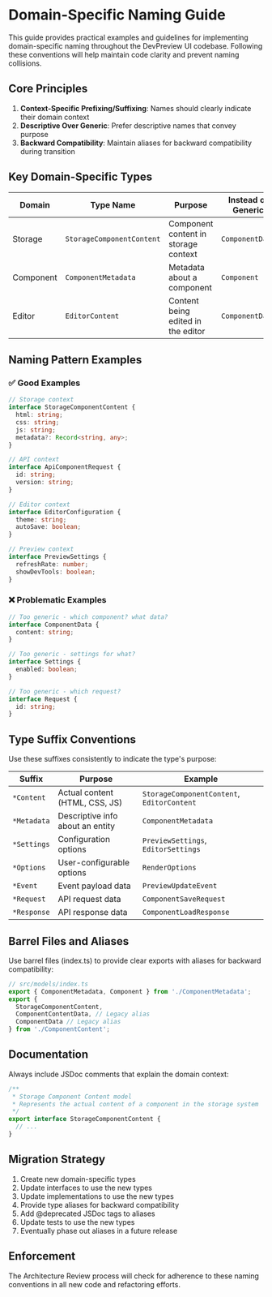 # Domain-Specific Naming Guide

This guide provides practical examples and guidelines for implementing domain-specific naming throughout the DevPreview UI codebase. Following these conventions will help maintain code clarity and prevent naming collisions.

## Core Principles

1. **Context-Specific Prefixing/Suffixing**: Names should clearly indicate their domain context
2. **Descriptive Over Generic**: Prefer descriptive names that convey purpose
3. **Backward Compatibility**: Maintain aliases for backward compatibility during transition

## Key Domain-Specific Types

| Domain | Type Name | Purpose | Instead of Generic |
|--------|-----------|---------|-------------------|
| Storage | `StorageComponentContent` | Component content in storage context | `ComponentData` |
| Component | `ComponentMetadata` | Metadata about a component | `Component` |
| Editor | `EditorContent` | Content being edited in the editor | `ComponentData` |

## Naming Pattern Examples

### ✅ Good Examples

```typescript
// Storage context
interface StorageComponentContent {
  html: string;
  css: string;
  js: string;
  metadata?: Record<string, any>;
}

// API context
interface ApiComponentRequest {
  id: string;
  version: string;
}

// Editor context
interface EditorConfiguration {
  theme: string;
  autoSave: boolean;
}

// Preview context
interface PreviewSettings {
  refreshRate: number;
  showDevTools: boolean;
}
```

### ❌ Problematic Examples

```typescript
// Too generic - which component? what data?
interface ComponentData {
  content: string;
}

// Too generic - settings for what?
interface Settings {
  enabled: boolean;
}

// Too generic - which request?
interface Request {
  id: string;
}
```

## Type Suffix Conventions

Use these suffixes consistently to indicate the type's purpose:

| Suffix | Purpose | Example |
|--------|---------|---------|
| `*Content` | Actual content (HTML, CSS, JS) | `StorageComponentContent`, `EditorContent` |
| `*Metadata` | Descriptive info about an entity | `ComponentMetadata` |
| `*Settings` | Configuration options | `PreviewSettings`, `EditorSettings` |
| `*Options` | User-configurable options | `RenderOptions` |
| `*Event` | Event payload data | `PreviewUpdateEvent` |
| `*Request` | API request data | `ComponentSaveRequest` |
| `*Response` | API response data | `ComponentLoadResponse` |

## Barrel Files and Aliases

Use barrel files (index.ts) to provide clear exports with aliases for backward compatibility:

```typescript
// src/models/index.ts
export { ComponentMetadata, Component } from './ComponentMetadata';
export { 
  StorageComponentContent,
  ComponentContentData, // Legacy alias
  ComponentData // Legacy alias
} from './ComponentContent';
```

## Documentation

Always include JSDoc comments that explain the domain context:

```typescript
/**
 * Storage Component Content model
 * Represents the actual content of a component in the storage system
 */
export interface StorageComponentContent {
  // ...
}
```

## Migration Strategy

1. Create new domain-specific types
2. Update interfaces to use the new types
3. Update implementations to use the new types
4. Provide type aliases for backward compatibility
5. Add @deprecated JSDoc tags to aliases
6. Update tests to use the new types
7. Eventually phase out aliases in a future release

## Enforcement

The Architecture Review process will check for adherence to these naming conventions in all new code and refactoring efforts.